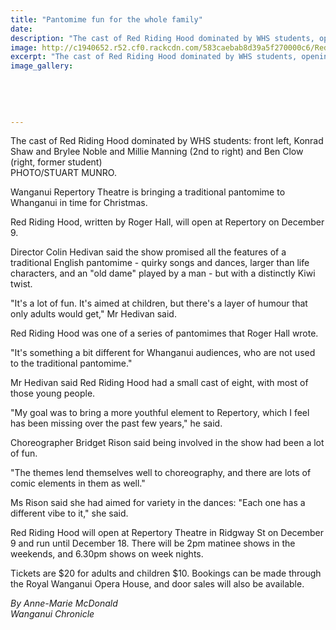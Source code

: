 ```yaml
---
title: "Pantomime fun for the whole family"
date: 
description: "The cast of Red Riding Hood dominated by WHS students, opening at Repertory Theatre in December 2016..."
image: http://c1940652.r52.cf0.rackcdn.com/583caebab8d39a5f270000c6/Red-Riding-Hood-cast-of-Nov-2016.jpg
excerpt: "The cast of Red Riding Hood dominated by WHS students, opening at Repertory Theatre in December 2016."
image_gallery:
    
    
    
    
    
---
```


<p>The cast of Red Riding Hood dominated by WHS students: front left, Konrad Shaw and Brylee Noble and Millie Manning (2nd to right) and Ben Clow (right, former student)<br />PHOTO/STUART MUNRO.&nbsp;</p>
<p>Wanganui Repertory Theatre is bringing a traditional pantomime to Whanganui in time for Christmas.</p>
<p>Red Riding Hood, written by Roger Hall, will open at Repertory on December 9.</p>
<p>Director Colin Hedivan said the show promised all the features of a traditional English pantomime - quirky songs and dances, larger than life characters, and an "old dame" played by a man - but with a distinctly Kiwi twist.</p>
<p>"It's a lot of fun. It's aimed at children, but there's a layer of humour that only adults would get," Mr Hedivan said.</p>
<p>Red Riding Hood was one of a series of pantomimes that Roger Hall wrote.</p>
<p>"It's something a bit different for Whanganui audiences, who are not used to the traditional pantomime."</p>
<p>Mr Hedivan said Red Riding Hood had a small cast of eight, with most of those young people.</p>
<p>"My goal was to bring a more youthful element to Repertory, which I feel has been missing over the past few years," he said.</p>
<p>Choreographer Bridget Rison said being involved in the show had been a lot of fun.</p>
<p>"The themes lend themselves well to choreography, and there are lots of comic elements in them as well."</p>
<p>Ms Rison said she had aimed for variety in the dances: "Each one has a different vibe to it," she said.</p>
<p>Red Riding Hood will open at Repertory Theatre in Ridgway St on December 9 and run until December 18. There will be 2pm matinee shows in the weekends, and 6.30pm shows on week nights.</p>
<p>Tickets are $20 for adults and children $10. Bookings can be made through the Royal Wanganui Opera House, and door sales will also be available.</p>
<p><em>By Anne-Marie McDonald</em><br /><em>Wanganui Chronicle&nbsp;</em></p>

